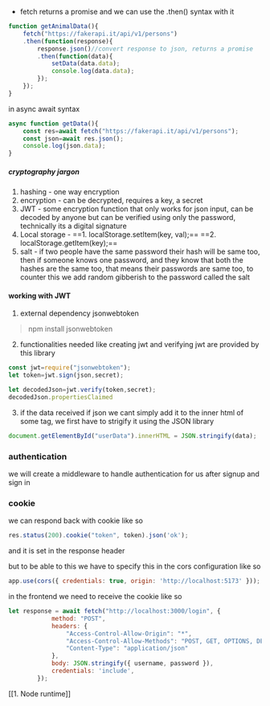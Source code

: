 - fetch returns a promise and we can use the .then() syntax with it
```js
function getAnimalData(){
	fetch("https://fakerapi.it/api/v1/persons")
	.then(function(response){
		response.json()//convert response to json, returns a promise
		.then(function(data){
			setData(data.data);
			console.log(data.data);
		});
	});
}
```

in async await syntax
```js
async function getData(){
	const res=await fetch("https://fakerapi.it/api/v1/persons");
	const json=await res.json();
	console.log(json.data);
}
```
##### cryptography jargon
1. hashing - one way encryption
2. encryption - can be decrypted, requires a key, a secret
3. JWT - some encryption function that only works for json input, can be decoded by anyone but can be verified using only the password, technically its a digital signature
4. Local storage - 
		==1. localStorage.setItem(key, val);== 
		==2. localStorage.getItem(key);==
5. salt - if two people have the same password their hash will be same too, then if someone knows one password, and they know that both the hashes are the same too, that means their passwords are same too, to counter this we add random gibberish to the password called the salt

#### working with JWT
1. external dependency jsonwebtoken
> npm install jsonwebtoken
2. functionalities needed like creating jwt and verifying jwt are provided by this library
```js
const jwt=require("jsonwebtoken");
let token=jwt.sign(json,secret);

let decodedJson=jwt.verify(token,secret);
decodedJson.propertiesClaimed
```

3. if the data received if json we cant simply add it to the inner html of some tag, we first have to strigify it using the JSON library
```js
document.getElementById("userData").innerHTML = JSON.stringify(data);
```

### authentication
we will create a middleware to handle authentication for us after signup and sign in

### cookie
we can respond back with cookie like so
```js
res.status(200).cookie("token", token).json('ok');
```
and it is set in the response header

but to be able to this we have to specify this in the cors configuration like so
```js
app.use(cors({ credentials: true, origin: 'http://localhost:5173' }));
```

in the frontend we need to receive the cookie like so
```js
let response = await fetch("http://localhost:3000/login", {
            method: "POST",
            headers: {
                "Access-Control-Allow-Origin": "*",
                "Access-Control-Allow-Methods": "POST, GET, OPTIONS, DELETE",
                "Content-Type": "application/json"
            },
            body: JSON.stringify({ username, password }),
            credentials: 'include',
        });
```
[[1. Node runtime]]